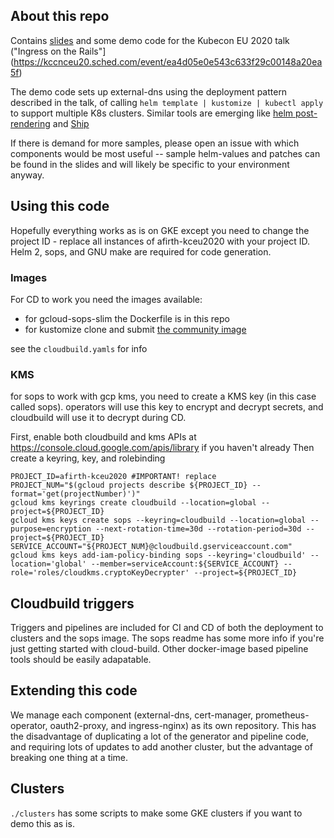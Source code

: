 ## About this repo

Contains [slides](SLIDES_ingress_on_the_rails.pdf) and some demo code for the Kubecon EU 2020 talk ("Ingress on the Rails"](https://kccnceu20.sched.com/event/ea4d05e0e543c633f29c00148a20ea5f)

The demo code sets up external-dns using the deployment pattern described in the talk, of calling `helm template | kustomize | kubectl apply` to support multiple K8s clusters. Similar tools are emerging like [helm post-rendering](https://helm.sh/docs/topics/advanced/#post-rendering) and [Ship](https://github.com/replicatedhq/ship)

If there is demand for more samples, please open an issue with which components would be most useful -- sample helm-values and patches can be found in the slides and will likely be specific to your environment anyway.

## Using this code

Hopefully everything works as is on GKE except you need to change the project ID - replace all instances of afirth-kceu2020 with your project ID. Helm 2, sops, and GNU make are required for code generation.

### Images

For CD to work you need the images available:

- for gcloud-sops-slim the Dockerfile is in this repo
- for kustomize clone and submit [the community image](https://github.com/GoogleCloudPlatform/cloud-builders-community/tree/master/kustomize#building-this-builder)

see the `cloudbuild.yamls` for info

### KMS

for sops to work with gcp kms, you need to create a KMS key (in this case called sops). operators will use this key to encrypt and decrypt secrets, and cloudbuild will use it to decrypt during CD.

First, enable both cloudbuild and kms APIs at https://console.cloud.google.com/apis/library if you haven't already
Then create a keyring, key, and rolebinding

```
PROJECT_ID=afirth-kceu2020 #IMPORTANT! replace
PROJECT_NUM="$(gcloud projects describe ${PROJECT_ID} --format='get(projectNumber)')"
gcloud kms keyrings create cloudbuild --location=global --project=${PROJECT_ID}
gcloud kms keys create sops --keyring=cloudbuild --location=global --purpose=encryption --next-rotation-time=30d --rotation-period=30d --project=${PROJECT_ID}
SERVICE_ACCOUNT="${PROJECT_NUM}@cloudbuild.gserviceaccount.com"
gcloud kms keys add-iam-policy-binding sops --keyring='cloudbuild' --location='global' --member=serviceAccount:${SERVICE_ACCOUNT} --role='roles/cloudkms.cryptoKeyDecrypter' --project=${PROJECT_ID}
```

## Cloudbuild triggers

Triggers and pipelines are included for CI and CD of both the deployment to clusters and the sops image. The sops readme has some more info if you're just getting started with cloud-build. Other docker-image based pipeline tools should be easily adapatable.

## Extending this code
We manage each component (external-dns, cert-manager, prometheus-operator, oauth2-proxy, and ingress-nginx) as its own repository. This has the disadvantage of duplicating a lot of the generator and pipeline code, and requiring lots of updates to add another cluster, but the advantage of breaking one thing at a time.

## Clusters

`./clusters` has some scripts to make some GKE clusters if you want to demo this as is.
